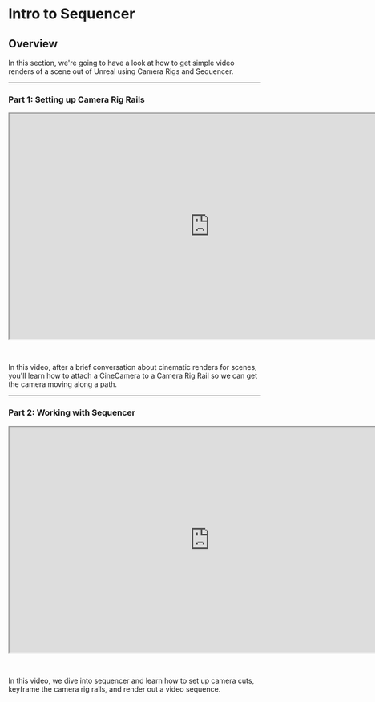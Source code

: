 # Intro to Sequencer

<h2>Overview</h2>
<p>In this section, we're going to have a look at how to get simple video renders of a scene out of Unreal using Camera Rigs and Sequencer.</p>
<hr>
<h3>Part 1: Setting up Camera Rig Rails</h3>
<p><iframe title="YouTube video player" src="https://www.youtube.com/embed/D5wvqQKDPx8?rel=0" width="800" height="450" allowfullscreen="allowfullscreen" allow="accelerometer; autoplay; clipboard-write; encrypted-media; gyroscope; picture-in-picture"></iframe></p>
<p>&nbsp;</p>
<p>In this video, after a brief conversation about cinematic renders for scenes, you'll learn how to attach a CineCamera to a Camera Rig Rail so we can get the camera moving along a path.&nbsp;</p>
<hr>
<h3>Part 2: Working with Sequencer</h3>
<p><iframe title="YouTube video player" src="https://www.youtube.com/embed/G4sIQWhbjz0?rel=0" width="800" height="450" allowfullscreen="allowfullscreen" allow="accelerometer; autoplay; clipboard-write; encrypted-media; gyroscope; picture-in-picture"></iframe></p>
<p>&nbsp;</p>
<p>In this video, we dive into sequencer and learn how to set up camera cuts, keyframe the camera rig rails, and render out a video sequence.</p>